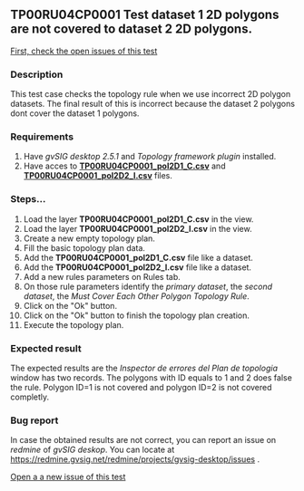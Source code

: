 ## TP00RU04CP0001 Test dataset 1 2D polygons are not covered to dataset 2 2D polygons.

[First, check the open issues of this test](https://redmine.gvsig.net/redmine/projects/gvsig-desktop/issues?utf8=%E2%9C%93&set_filter=1&f%5B%5D=status_id&op%5Bstatus_id%5D=o&f%5B%5D=subject&op%5Bsubject%5D=%7E&v%5Bsubject%5D%5B%5D=TP00RU04CP0001&f%5B%5D=&c%5B%5D=tracker&c%5B%5D=status&c%5B%5D=priority&c%5B%5D=subject&c%5B%5D=assigned_to&c%5B%5D=updated_on&group_by=)

### Description

This test case checks the topology rule when we use incorrect 2D polygon datasets. The final result of this is incorrect because the dataset 2 polygons dont cover the  dataset 1 polygons.

### Requirements

1. Have *gvSIG desktop 2.5.1* and *Topology framework plugin* installed.
2. Have acces to [**TP00RU04CP0001_pol2D1_C.csv**]() and [**TP00RU04CP0001_pol2D2_I.csv**]() files.

### Steps...

1. Load the layer **TP00RU04CP0001_pol2D1_C.csv** in the view.
2. Load the layer **TP00RU04CP0001_pol2D2_I.csv** in the view.
3. Create a new empty topology plan.
4. Fill the basic topology plan data.
5. Add the **TP00RU04CP0001_pol2D1_C.csv** file like a dataset.
6. Add the **TP00RU04CP0001_pol2D2_I.csv** file like a dataset.
7. Add a new rules parameters on Rules tab.
8. On those rule parameters identify the *primary dataset*, the *second dataset*, the *Must Cover Each Other Polygon Topology Rule*. 
9. Click on the "Ok" button.
10. Click on the "Ok" button to finish the topology plan creation.
11. Execute the topology plan.

### Expected result

The expected results are the *Inspector de errores del Plan de topologia* window has two records. The polygons with ID equals to 1 and 2 does false the rule. Polygon ID=1 is not covered and polygon ID=2 is not covered completly.


### Bug report


In case the obtained results are not correct, you can report an issue on *redmine* of *gvSIG deskop*. You can locate at
https://redmine.gvsig.net/redmine/projects/gvsig-desktop/issues .

[Open a a new issue of this test](https://redmine.gvsig.net/redmine/projects/gvsig-desktop/issues/new?issue[subject]=TP00RU04CP0001+Test+dataset+1+2D+polygons+are+not+covered+to+dataset+2+2D+polygons)
